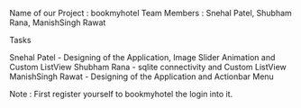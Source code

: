 Name of our Project : bookmyhotel
Team Members : Snehal Patel, Shubham Rana, ManishSingh Rawat

Tasks

Snehal Patel - Designing of the Application, Image Slider Animation and Custom ListView
Shubham Rana - sqlite connectivity and Custom ListView
ManishSingh Rawat - Designing of the Application and Actionbar Menu

Note : First register yourself to bookmyhotel the login into it.

